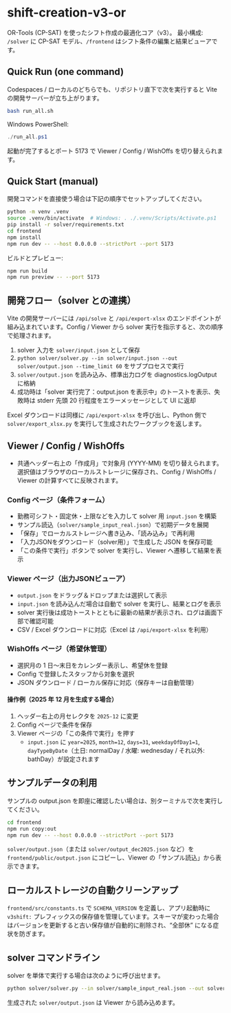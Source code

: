 # shift-creation-v3-or

OR-Tools (CP-SAT) を使ったシフト作成の最適化コア（v3）。
最小構成: `/solver` に CP-SAT モデル、`/frontend` はシフト条件の編集と結果ビューアです。

## Quick Run (one command)
Codespaces / ローカルのどちらでも、リポジトリ直下で次を実行すると Vite の開発サーバーが立ち上がります。

```bash
bash run_all.sh
```

Windows PowerShell:

```powershell
./run_all.ps1
```

起動が完了するとポート 5173 で Viewer / Config / WishOffs を切り替えられます。

## Quick Start (manual)
開発コマンドを直接使う場合は下記の順序でセットアップしてください。

```bash
python -m venv .venv
source .venv/bin/activate  # Windows: . ./.venv/Scripts/Activate.ps1
pip install -r solver/requirements.txt
cd frontend
npm install
npm run dev -- --host 0.0.0.0 --strictPort --port 5173
```

ビルドとプレビュー:

```bash
npm run build
npm run preview -- --port 5173
```

## 開発フロー（solver との連携）
Vite の開発サーバーには `/api/solve` と `/api/export-xlsx` のエンドポイントが組み込まれています。Config / Viewer から solver 実行を指示すると、次の順序で処理されます。

1. solver 入力を `solver/input.json` として保存
2. `python solver/solver.py --in solver/input.json --out solver/output.json --time_limit 60` をサブプロセスで実行
3. `solver/output.json` を読み込み、標準出力ログを diagnostics.logOutput に格納
4. 成功時は「solver 実行完了：output.json を表示中」のトーストを表示、失敗時は stderr 先頭 20 行程度をエラーメッセージとして UI に返却

Excel ダウンロードは同様に `/api/export-xlsx` を呼び出し、Python 側で `solver/export_xlsx.py` を実行して生成されたワークブックを返します。

## Viewer / Config / WishOffs

- 共通ヘッダー右上の「作成月」で対象月 (YYYY-MM) を切り替えられます。選択値はブラウザのローカルストレージに保存され、Config / WishOffs / Viewer の計算すべてに反映されます。

### Config ページ（条件フォーム）
- 勤務可シフト・固定休・上限などを入力して solver 用 `input.json` を構築
- サンプル読込（`solver/sample_input_real.json`）で初期データを展開
- 「保存」でローカルストレージへ書き込み、「読み込み」で再利用
- 「入力JSONをダウンロード（solver用）」で生成した JSON を保存可能
- 「この条件で実行」ボタンで solver を実行し、Viewer へ遷移して結果を表示

### Viewer ページ（出力JSONビューア）
- `output.json` をドラッグ＆ドロップまたは選択して表示
- `input.json` を読み込んだ場合は自動で solver を実行し、結果とログを表示
- solver 実行後は成功トーストとともに最新の結果が表示され、ログは画面下部で確認可能
- CSV / Excel ダウンロードに対応（Excel は `/api/export-xlsx` を利用）

### WishOffs ページ（希望休管理）
- 選択月の 1 日〜末日をカレンダー表示し、希望休を登録
- Config で登録したスタッフから対象を選択
- JSON ダウンロード / ローカル保存に対応（保存キーは自動管理）

#### 操作例（2025 年 12 月を生成する場合）
1. ヘッダー右上の月セレクタを `2025-12` に変更
2. Config ページで条件を保存
3. Viewer ページの「この条件で実行」を押す
   - `input.json` に `year=2025`, `month=12`, `days=31`, `weekdayOfDay1=1`, `dayTypeByDate`（土日: normalDay / 水曜: wednesday / それ以外: bathDay）が設定されます

## サンプルデータの利用
サンプルの output.json を即座に確認したい場合は、別ターミナルで次を実行してください。

```bash
cd frontend
npm run copy:out
npm run dev -- --host 0.0.0.0 --strictPort --port 5173
```

`solver/output.json`（または `solver/output_dec2025.json` など）を `frontend/public/output.json` にコピーし、Viewer の「サンプル読込」から表示できます。

## ローカルストレージの自動クリーンアップ
`frontend/src/constants.ts` で `SCHEMA_VERSION` を定義し、アプリ起動時に `v3shift:` プレフィックスの保存値を管理しています。スキーマが変わった場合はバージョンを更新すると古い保存値が自動的に削除され、“全部休” になる症状を防ぎます。

## solver コマンドライン
solver を単体で実行する場合は次のように呼び出せます。

```bash
python solver/solver.py --in solver/sample_input_real.json --out solver/output.json --time_limit 60
```

生成された `solver/output.json` は Viewer から読み込めます。
